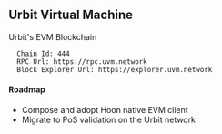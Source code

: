 ## Urbit Virtual Machine

Urbit's EVM Blockchain

```
  Chain Id: 444
  RPC Url: https://rpc.uvm.network
  Block Explorer Url: https://explorer.uvm.network
```

#### Roadmap
- Compose and adopt Hoon native EVM client
- Migrate to PoS validation on the Urbit network
